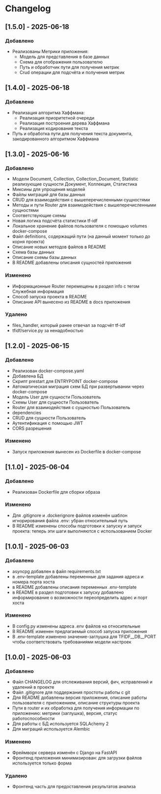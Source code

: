 # Changelog


## [1.5.0] - 2025-06-18

### Добавлено

- Реализованы Метрики приложения:
  - Модель для представления в базе данных
  - Схема для отображения пользователю
  - Путь и обработчик пути для получения метрик
  - Crud операции для подсчёта и получения метрик

## [1.4.0] - 2025-06-18

### Добавлено

- Реализация алгоритма Хаффмана:
  - Реализация приоритетной очереди
  - Реализация построения дерева Хаффмана
  - Реализация кодирования текста
- Путь и обработка пути для получения текста документа, закодированного алгоритмом Хаффмана

## [1.3.0] - 2025-06-16

### Добавлено

- Модели Document, Collection, Collection_Document,
Statistic реализующие сущности Документ, Коллекция, 
Статистика
- Миксины для упрощения моделей
- Файлы миграций для базы данных
- CRUD для взаимодействия с вышеперечисленными сущностями
- Методы и пути Router для взаимодействия с вышеперечисленными сущностями
- Соответствующие схемы 
- Новая логика подсчёта статистики tf-idf
- Локальное хранение файлов пользователя с помощью volumes docker-compose
- Файл definitions, содержащий пути (на данный момент только
до корня проекта)
- Описание новых методов файлов в README
- Схема базы данных
- Описание схемы базы данных
- В README добавлены описания сущностей приложения

### Изменено

- Информационные Router перемещены в раздел info с тегом Служебная информация
- Способ запуска проекта в README
- Описание API вынесено из README в docs приложения

### Удалено

- files_handler, который ранее отвечал за подсчёт tf-idf
- tfidf/service.py за ненадобностью


## [1.2.0] - 2025-06-15

### Добавлено

- Реализован docker-compose.yaml
- Добавлена БД 
- Скрипт prestart для ENTRYPOINT docker-compose
- Автоматическая миграция схем БД 
при развертывании через docker-compose
- Модель User для сущности Пользователь
- Схемы User для сущности Пользователь
- Router для взаимодействия с сущностью Пользователь
- dependencies
- CRUD для сущности Пользователь
- Аутентификация с помощью JWT 
- CORS разрешения

### Изменено

- Запуск приложения вынесен из Dockerfile в docker-compose 

## [1.1.0] - 2025-06-04

### Добавлено

- Реализован Dockerfile для сборки образа

### Изменено

- Для .gitignore и .dockerignore файлов изменён шаблон игнорирования 
файла .env: убран относительный путь
- В README изменены способы подготовки к запуску и запуск проекта:
теперь эти шаги выполняются с использованием Docker

## [1.0.1] - 2025-06-03

### Добавлено

- asyncpg добавлен в файл requirements.txt
- в .env-template добавлены переменные для задания адреса и
номера порта хоста
- в README добавлены описания переменных .env-template
- в README в раздел подготовки к запуску добавлено информирование
о возможности переопределить адрес и порт хоста

### Изменено

- В config.py изменены адреса .env файлов на относительные
- В README изменен предлагаемый способ запуска приложения
- В .env-template изменено значение-заглушка для TFIDF__DB__PORT
чтобы соответствовать требованиями модели настроек

## [1.0.0] - 2025-06-03

### Добавлено

- Файл CHANGELOG для отслеживания версий, фич, исправлений и удалений в проекте
- Файл .gitignore для поддержания простоты работы с git
- Для README добавлены версия приложения, описание работы пользователя с приложением, 
описание структуры проекта
- Пути в router и их обработка для получения информации по приложению:
метрики (заглушка), версия, статус работоспособности
- Для работы с БД используется SQLAchemy 2
- Для миграций используется Alembic

### Изменено
- Фреймворк сервера изменён с Django на FastAPI
- Фронтенд приложения минимизирован: для загрузки файлов
используется только форма

### Удалено
- Фронтенд часть для предоставления результатов анализа

